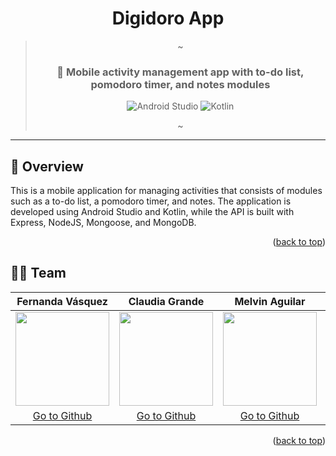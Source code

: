 <div id="top"></div>


<div align="center">
  <h1 align="center">Digidoro App</h1>

> ~
> <h3 align="center">🚀 Mobile activity management app with to-do list, pomodoro timer, and notes modules</h3>
>  <p align="center">
>   <img src="https://img.shields.io/badge/Android%20Studio-303443.svg?style=for-the-badge&logo=android-studio" alt="Android Studio"/>
>   <img src="https://img.shields.io/badge/kotlin-7F52FF?style=for-the-badge&logo=kotlin&logoColor=white" alt="Kotlin" >
> </p>
> ~
</div>

---

<!-- Overview -->
## 🤖 Overview

This is a mobile application for managing activities that consists of modules such as a to-do list, a pomodoro timer, and notes. The application is developed using Android Studio and Kotlin, while the API is built with Express, NodeJS, Mongoose, and MongoDB.


<p align="right">(<a href="#top">back to top</a>)</p>

<!-- TEAM -->
## :technologist: Team


Fernanda Vásquez  | Claudia Grande | Melvin Aguilar | Henry Escobar
:---: | :---: | :---: | :---:
<img src="https://avatars.githubusercontent.com/u/82715400?v=4" width="150" />  | <img src="https://avatars.githubusercontent.com/u/79422972?v=4" width="150" />  | <img src="https://avatars.githubusercontent.com/u/90595158?v=4" width="150" /> | <img src="https://avatars.githubusercontent.com/u/90475134?v=4" width="150" />
[Go to Github](https://github.com/cam-vasquez)  | [Go to Github](https://github.com/claudia034) | [Go to Github](https://github.com/MelvinAguilar) | [Go to Github](https://github.com/HenryLima07)

<p align="right">(<a href="#top">back to top</a>)</p>
